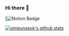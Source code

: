 ### Hi there 👋

<!--
**simeunseok/simeunseok** is a ✨ _special_ ✨ repository because its `README.md` (this file) appears on your GitHub profile.

Here are some ideas to get you started:

- 🔭 I’m currently working on ...
- 🌱 I’m currently learning ...
- 👯 I’m looking to collaborate on ...
- 🤔 I’m looking for help with ...
- 💬 Ask me about ...
- 📫 How to reach me: ...
- 😄 Pronouns: ...
- ⚡ Fun fact: ...
--> 

[![Notion Badge](https://poised-party-c87.notion.site/ea5717ded4d5437dad91551a667cfaa9?pvs=4)

[![simeunseok's github stats](https://github-readme-stats.vercel.app/api?username=simeunseok)](https://github.com/anuraghazra/github-readme-stats)
